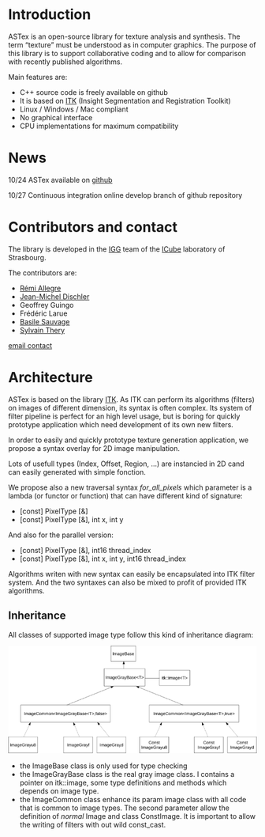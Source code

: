 # Introduction

ASTex is an open-source library for texture analysis and synthesis.
The term “texture” must be understood as in computer graphics.
The purpose of this library is to support collaborative coding and to allow for comparison with recently published algorithms. 

Main features are:
- C++ source code is freely available on github
- It is based on [ITK](https://itk.org/) (Insight Segmentation and Registration Toolkit)
- Linux / Windows / Mac compliant 
- No graphical interface
- CPU implementations for maximum compatibility

# News
10/24 ASTex available on [github](https://github.com/ASTex-ICube/ASTex)

10/27 Continuous integration online develop branch of github repository

# Contributors and contact
The library is developed in the [IGG](http://icube-igg.unistra.fr/en/index.php/Main_Page) team of the [ICube](https://icube.unistra.fr/) laboratory of Strasbourg.

The contributors are:
- [Rémi Allegre](http://igg.unistra.fr/People/allegre/)
- [Jean-Michel Dischler](http://dpt-info.u-strasbg.fr/~dischler/)
- Geoffrey Guingo
- Frédéric Larue
- [Basile Sauvage](http://icube-igg.unistra.fr/en/index.php/Basile_Sauvage)
- [Sylvain Thery](http://icube-igg.unistra.fr/en/index.php/Utilisateur:Thery)

[email contact](mailto:astex@icube.unistra.fr)


# Architecture

ASTex is based on the library [ITK](https://itk.org/).
As ITK can perform its algorithms (filters) on images of different dimension,
its syntax is often complex. Its system of filter pipeline is perfect for an high
level usage, but is boring for quickly prototype application which need development of
its own new filters.

In order to easily and quickly prototype texture generation application, we propose
a syntax overlay for 2D image manipulation.

Lots of usefull types (Index, Offset, Region, ...) are instancied in 2D cand can easily 
generated with simple fonction.

We propose also a new traversal syntax _for\_all\_pixels_ which parameter is a lambda (or functor or function) that can have different kind of signature:
* \[const\] PixelType \[&\]
* \[const\] PixelType \[&\], int x, int y

And also for the parallel version:
* \[const\] PixelType \[&\], int16 thread_index
* \[const\] PixelType \[&\], int x, int y, int16 thread_index

Algorithms writen with new syntax can easily be encapsulated into ITK filter system.
And the two syntaxes can also be mixed to profit of provided ITK algorithms.

## Inheritance

All classes of supported image type follow this kind of inheritance diagram:

![Example of ASTex class hierarchy](/assets/img/class_astex.png "Example of ASTex class hierarchy")

- the ImageBase class is only used for type checking
- the ImageGrayBase class is the real gray image class. I contains a pointer on itk::image, some type definitions and methods which depends on image type.
- the ImageCommon class enhance its param image class with all code that is common to image types.
The second parameter allow the definition of *normal* Image and class ConstImage. It is important
to allow the writing of filters with out wild const_cast.

<!--

<p align="center">
	<img alt="class hierarchy" src="/assets/img/class_astex.png" width= 70%>
</p>

-->

